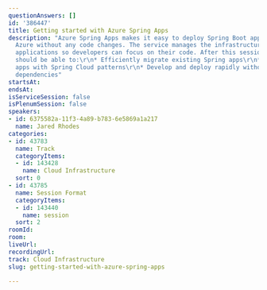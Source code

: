 ```yaml
---
questionAnswers: []
id: '386447'
title: Getting started with Azure Spring Apps
description: "Azure Spring Apps makes it easy to deploy Spring Boot applications to
  Azure without any code changes. The service manages the infrastructure of Spring
  applications so developers can focus on their code. After this session, attendees
  should be able to:\r\n* Efficiently migrate existing Spring apps\r\n* Modernize
  apps with Spring Cloud patterns\r\n* Develop and deploy rapidly without containerization
  dependencies"
startsAt: 
endsAt: 
isServiceSession: false
isPlenumSession: false
speakers:
- id: 6375582a-11f3-4a89-b783-6e5869a1a217
  name: Jared Rhodes
categories:
- id: 43783
  name: Track
  categoryItems:
  - id: 143428
    name: Cloud Infrastructure
  sort: 0
- id: 43785
  name: Session Format
  categoryItems:
  - id: 143440
    name: session
  sort: 2
roomId: 
room: 
liveUrl: 
recordingUrl: 
track: Cloud Infrastructure
slug: getting-started-with-azure-spring-apps

---
```

